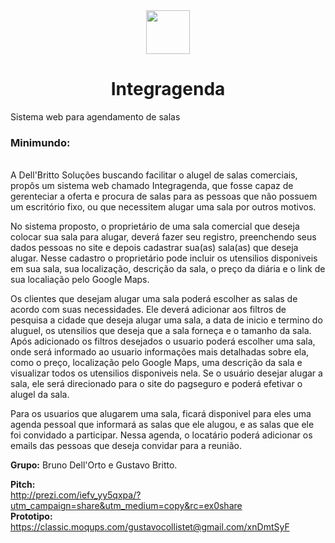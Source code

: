 <html>
<header>
<style>
.tamImagem{
  width: 70px; 
  height: 70px;
}
</style>
</header>
<body>

<center><img class="tamImagem" src="https://gustavocbritto.github.io/integragenda/img/menu-options.png"><h1>Integragenda</h1></center>
Sistema web para agendamento de salas

<h3>Minimundo:</h3><br>
A Dell'Britto Soluções buscando facilitar o alugel de salas comerciais, propôs um sistema web chamado Integragenda, que fosse capaz de gerenteciar a oferta e procura de salas para as pessoas que não possuem um escritório fixo, ou que necessitem alugar uma sala por outros motivos.
<br>

No sistema proposto, o proprietário de uma sala comercial que deseja colocar sua sala para alugar, deverá fazer seu registro, preenchendo seus dados pessoas no site e depois cadastrar sua(as) sala(as) que deseja alugar. Nesse cadastro o proprietário pode incluir os utensilios disponiveis em sua sala, sua localização, descrição da sala, o preço da diária e o link de sua localiação pelo Google Maps.

Os clientes que desejam alugar uma sala poderá escolher as salas de acordo com suas necessidades. Ele deverá adicionar aos filtros de pesquisa a cidade que deseja alugar uma sala, a data de inicio e termino do aluguel, os utensilios que deseja que a sala forneça e o tamanho da sala. Após adicionado os filtros desejados o usuario poderá escolher uma sala, onde será informado ao usuario informações mais detalhadas sobre ela, como o preço, localização pelo Google Maps, uma descrição da sala e visualizar todos os utensilios disponiveis nela. Se o usuário desejar alugar a sala, ele será direcionado para o site do pagseguro e poderá efetivar o alugel da sala.

Para os usuarios que alugarem uma sala, ficará disponivel para eles uma agenda pessoal que informará as salas que ele alugou, e as salas que ele foi convidado a participar. Nessa agenda, o locatário poderá adicionar os emails das pessoas que deseja convidar para a reunião.
<br>

<b>Grupo:</b> Bruno Dell'Orto e Gustavo Britto.<br>

<b>Pitch: </b><br>
http://prezi.com/iefv_yy5qxpa/?utm_campaign=share&utm_medium=copy&rc=ex0share
<br>
<b>Prototipo: </b><br>
https://classic.moqups.com/gustavocollistet@gmail.com/xnDmtSyF
<br>
</body>
</html>


